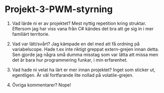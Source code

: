 # Projekt-3-PWM-styrning

1. Vad lärde ni er av projektet?
Mest nyttig repetition kring struktar. Eftersom jag har viss vana från C# kändes det bra att ge sig in i mer familiärt territorie.

2. Vad var lätt/svårt?
Jag kämpade en del med att få ordning på variabelscope. Hade t.ex inte riktigt greppat extern-grejen innan detta. 
Sen gjorde jag några små dumma misstag som var lätta att missa men det är bara hur programmering funkar, i min erfarenhet. 

3. Vad hade ni velat ha lärt er mer innan projektet?
Inget som sticker ut, egentligen. Är väl fortfarande lite nollad på volatile-grejen. 

4. Övriga kommentarer?
Nope!
